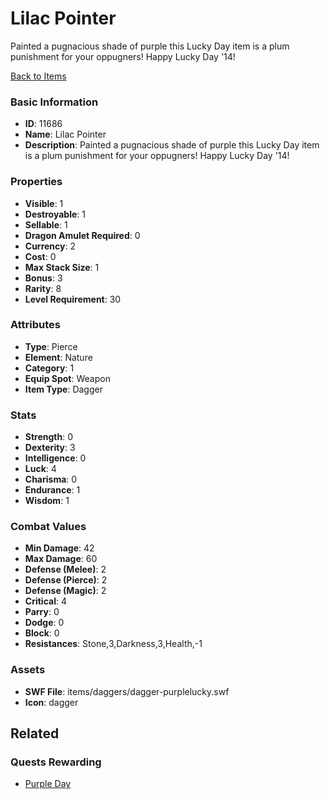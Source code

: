 # Lilac Pointer

Painted a pugnacious shade of purple this Lucky Day item is a plum punishment for your oppugners! Happy Lucky Day '14!

[Back to Items](../items.md)

### Basic Information

- **ID**: 11686
- **Name**: Lilac Pointer
- **Description**: Painted a pugnacious shade of purple this Lucky Day item is a plum punishment for your oppugners! Happy Lucky Day &#039;14!

### Properties

- **Visible**: 1
- **Destroyable**: 1
- **Sellable**: 1
- **Dragon Amulet Required**: 0
- **Currency**: 2
- **Cost**: 0
- **Max Stack Size**: 1
- **Bonus**: 3
- **Rarity**: 8
- **Level Requirement**: 30

### Attributes

- **Type**: Pierce
- **Element**: Nature
- **Category**: 1
- **Equip Spot**: Weapon
- **Item Type**: Dagger

### Stats

- **Strength**: 0
- **Dexterity**: 3
- **Intelligence**: 0
- **Luck**: 4
- **Charisma**: 0
- **Endurance**: 1
- **Wisdom**: 1

### Combat Values

- **Min Damage**: 42
- **Max Damage**: 60
- **Defense (Melee)**: 2
- **Defense (Pierce)**: 2
- **Defense (Magic)**: 2
- **Critical**: 4
- **Parry**: 0
- **Dodge**: 0
- **Block**: 0
- **Resistances**: Stone,3,Darkness,3,Health,-1

### Assets

- **SWF File**: items/daggers/dagger-purplelucky.swf
- **Icon**: dagger

## Related

### Quests Rewarding

- [Purple Day](../quests/1141-purple-day.md)


